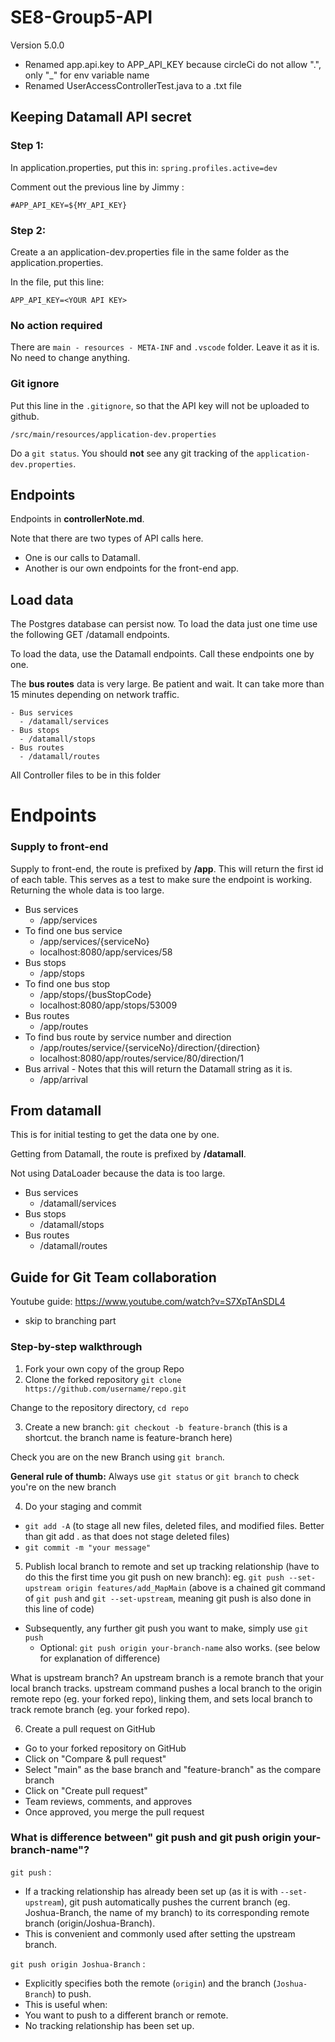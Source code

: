 # SE8-Group5-API

Version 5.0.0
- Renamed app.api.key to APP_API_KEY because circleCi do not allow ".", only "_" for env variable name
- Renamed UserAccessControllerTest.java to a .txt file

## Keeping Datamall API secret

### Step 1:

In application.properties, put this in:
  `spring.profiles.active=dev`

Comment out the previous line by Jimmy :

`#APP_API_KEY=${MY_API_KEY}`

### Step 2:

Create a an application-dev.properties file in the same folder as the application.properties.

In the file, put this line:

`APP_API_KEY=<YOUR API KEY>`

### No action required

There are `main - resources - META-INF` and `.vscode` folder. Leave it as it is. No need to change anything.

### Git ignore

Put this line in the `.gitignore`, so that the API key will not be uploaded to github.

`/src/main/resources/application-dev.properties`

Do a `git status`. You should **not** see any git tracking of the `application-dev.properties`.


## Endpoints

Endpoints in **controllerNote.md**.

Note that there are two types of API calls here.

- One is our calls to Datamall.
- Another is our own endpoints for the front-end app.


## Load data

The Postgres database can persist now. To load the data just one time use the following GET /datamall endpoints.

To load the data, use the Datamall endpoints. Call these endpoints one by one.

The **bus routes** data is very large. Be patient and wait. It can take more than 15 minutes depending on network traffic.

```
- Bus services
  - /datamall/services
- Bus stops
  - /datamall/stops
- Bus routes
  - /datamall/routes

```

All Controller files to be in this folder

# Endpoints

### Supply to front-end

Supply to front-end, the route is prefixed by **/app**. This will return the first id of each table. This serves as a test to make sure the endpoint is working. Returning the whole data is too large.

- Bus services
  - /app/services
- To find one bus service
  - /app/services/{serviceNo}
  - localhost:8080/app/services/58
- Bus stops
  - /app/stops
- To find one bus stop
  - /app/stops/{busStopCode}
  - localhost:8080/app/stops/53009
- Bus routes
  - /app/routes
- To find bus route by service number and direction
  - /app/routes/service/{serviceNo}/direction/{direction}
  - localhost:8080/app/routes/service/80/direction/1
- Bus arrival - Notes that this will return the Datamall string as it is.
  - /app/arrival


## From datamall

This is for initial testing to get the data one by one. 

Getting from Datamall, the route is prefixed by **/datamall**.

Not using DataLoader because the data is too large.

- Bus services
  - /datamall/services
- Bus stops
  - /datamall/stops
- Bus routes
  - /datamall/routes


## Guide for Git Team collaboration

Youtube guide: https://www.youtube.com/watch?v=S7XpTAnSDL4
- skip to branching part


### Step-by-step walkthrough

1. Fork your own copy of the group Repo
2. Clone the forked repository `git clone https://github.com/username/repo.git`

Change to the repository directory, `cd repo`


3. Create a new branch:
`git checkout -b feature-branch` (this is a shortcut. the branch name is feature-branch here)

  Check you are on the new Branch using `git branch`.

  **General rule of thumb:** Always use `git status` or `git branch` to check you're on the new branch

4. Do your staging and commit
  - `git add -A` (to stage all new files, deleted files, and modified files. Better than git add . as that does not stage deleted files)
  - `git commit -m "your message"`


5. Publish local branch to remote and set up tracking relationship (have to do this the first time you git push on new branch):
eg. `git push --set-upstream origin features/add_MapMain` 
(above is a chained git command of `git push` and `git --set-upstream`, meaning git push is also done in this line of code)

  - Subsequently, any further git push you want to make, simply use `git push`
    - Optional:  `git push origin your-branch-name` also works.  (see below for explanation of difference)


What is upstream branch?
An upstream branch is a remote branch that your local branch tracks. upstream command pushes a local branch to the origin remote repo (eg. your forked repo), linking them, and sets local branch to track remote branch (eg. your forked repo).


6. Create a pull request on GitHub
  - Go to your forked repository on GitHub 
  - Click on "Compare & pull request"
  - Select "main" as the base branch and "feature-branch" as the compare branch
  - Click on "Create pull request"
  - Team reviews, comments, and approves
  - Once approved, you merge the pull request 


### What is difference between" git push and  git push origin your-branch-name"?

`git push` :
- If a tracking relationship has already been set up (as it is with `--set-upstream`), git push automatically pushes the current branch (eg. Joshua-Branch, the name of my branch) to its corresponding remote branch (origin/Joshua-Branch).
- This is convenient and commonly used after setting the upstream branch.

`git push origin Joshua-Branch` :
- Explicitly specifies both the remote (`origin`) and the branch (`Joshua-Branch`) to push.
- This is useful when:
- You want to push to a different branch or remote.
- No tracking relationship has been set up. 
